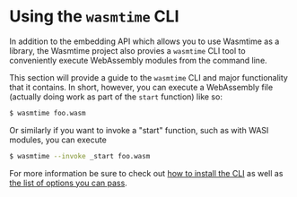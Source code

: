 # Using the `wasmtime` CLI

In addition to the embedding API which allows you to use Wasmtime as a
library, the Wasmtime project also provies a `wasmtime` CLI tool to conveniently
execute WebAssembly modules from the command line.

This section will provide a guide to the `wasmtime` CLI and major functionality
that it contains. In short, however, you can execute a WebAssembly file
(actually doing work as part of the `start` function) like so:

```sh
$ wasmtime foo.wasm
```

Or similarly if you want to invoke a "start" function, such as with WASI
modules, you can execute

```sh
$ wasmtime --invoke _start foo.wasm
```

For more information be sure to check out [how to install the
CLI](cli-install.md) as well as [the list of options you can
pass](cli-options.md).
